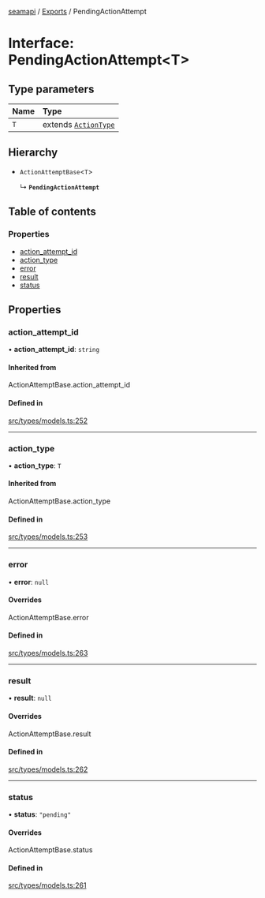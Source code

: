 [seamapi](../README.md) / [Exports](../modules.md) / PendingActionAttempt

# Interface: PendingActionAttempt<T\>

## Type parameters

| Name | Type |
| :------ | :------ |
| `T` | extends [`ActionType`](../modules.md#actiontype) |

## Hierarchy

- `ActionAttemptBase`<`T`\>

  ↳ **`PendingActionAttempt`**

## Table of contents

### Properties

- [action\_attempt\_id](PendingActionAttempt.md#action_attempt_id)
- [action\_type](PendingActionAttempt.md#action_type)
- [error](PendingActionAttempt.md#error)
- [result](PendingActionAttempt.md#result)
- [status](PendingActionAttempt.md#status)

## Properties

### action\_attempt\_id

• **action\_attempt\_id**: `string`

#### Inherited from

ActionAttemptBase.action\_attempt\_id

#### Defined in

[src/types/models.ts:252](https://github.com/seamapi/javascript/blob/main/src/types/models.ts#L252)

___

### action\_type

• **action\_type**: `T`

#### Inherited from

ActionAttemptBase.action\_type

#### Defined in

[src/types/models.ts:253](https://github.com/seamapi/javascript/blob/main/src/types/models.ts#L253)

___

### error

• **error**: ``null``

#### Overrides

ActionAttemptBase.error

#### Defined in

[src/types/models.ts:263](https://github.com/seamapi/javascript/blob/main/src/types/models.ts#L263)

___

### result

• **result**: ``null``

#### Overrides

ActionAttemptBase.result

#### Defined in

[src/types/models.ts:262](https://github.com/seamapi/javascript/blob/main/src/types/models.ts#L262)

___

### status

• **status**: ``"pending"``

#### Overrides

ActionAttemptBase.status

#### Defined in

[src/types/models.ts:261](https://github.com/seamapi/javascript/blob/main/src/types/models.ts#L261)
